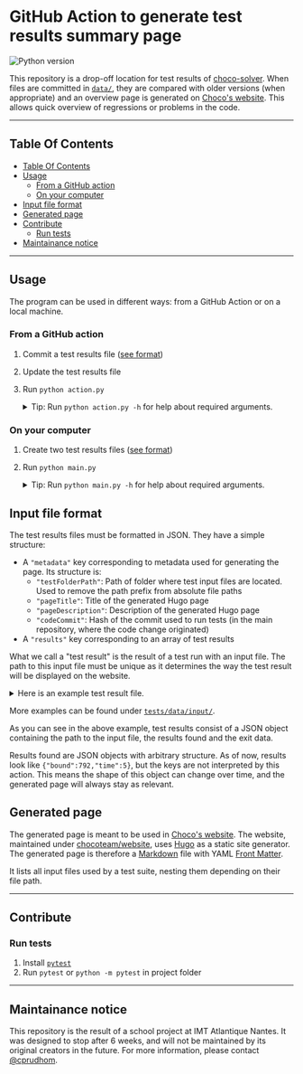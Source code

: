# GitHub Action to generate test results summary page

![Python version](https://img.shields.io/badge/python-3.8-informational)

This repository is a drop-off location for test results of [choco-solver](https://github.com/chocoteam/choco-solver). When files are committed in [`data/`](./data/), they are compared with older versions (when appropriate) and an overview page is generated on [Choco's website](https://choco-solver.org/docs/Benchmarks/). This allows quick overview of regressions or problems in the code.

---

## Table Of Contents

- [Table Of Contents](#table-of-contents)
- [Usage](#usage)
  - [From a GitHub action](#from-a-github-action)
  - [On your computer](#on-your-computer)
- [Input file format](#input-file-format)
- [Generated page](#generated-page)
- [Contribute](#contribute)
  - [Run tests](#run-tests)
- [Maintainance notice](#maintainance-notice)

---

## Usage

The program can be used in different ways: from a GitHub Action or on a local machine.

### From a GitHub action

1. Commit a test results file ([see format](#input-file-format))
2. Update the test results file
3. Run `python action.py`

   <details>
     <summary>Tip: Run <code>python action.py -h</code> for help about required arguments.</summary>

     ```text
     usage: action.py [-h] -d TRACKED_DIR -o OUTPUT_PATH --code-repo REPOSITORY_URL [--limit SIMILAR_PERCENT_LIMIT] hash_ref hash_comp

     positional arguments:
       hash_ref              Hash value of commit to compare against (reference commit)
       hash_comp             Hash value of commit to compare

     optional arguments:
       -h, --help            show this help message and exit
       -d TRACKED_DIR, --directory TRACKED_DIR
                             Path to directory to check for changes
       -o OUTPUT_PATH, --output OUTPUT_PATH
                             Path of folder to output the generated page
       --code-repo REPOSITORY_URL
                             URL of the tested code repository (for commit hyperlinks)
       --limit SIMILAR_PERCENT_LIMIT
                             Maximum percentage signifying similarity. It must be positive, as it will be checked for both lower and higher values. If not set, it
                             will default to 1%
     ```

   </details>

### On your computer

1. Create two test results files ([see format](#input-file-format))
2. Run `python main.py`

   <details>
     <summary>Tip: Run <code>python main.py -h</code> for help about required arguments.</summary>

     ```text
     usage: main.py [-h] -o OUTPUT_PATH --code-repo REPOSITORY_URL [--limit SIMILAR_PERCENT_LIMIT] ref_file_path comp_file_path

     positional arguments:
       ref_file_path         Path to JSON file to compare against (reference file)
       comp_file_path        Path to JSON file to compare

     optional arguments:
       -h, --help            show this help message and exit
       -o OUTPUT_PATH, --output OUTPUT_PATH
                             Path of folder to output the generated page
       --code-repo REPOSITORY_URL
                             URL of the tested code repository (for commit hyperlinks)
       --limit SIMILAR_PERCENT_LIMIT
                             Maximum percentage signifying similarity. It must be positive, as it will be checked for both lower and higher values. If not set, it
                             will default to 1%
     ```

   </details>

## Input file format

The test results files must be formatted in JSON. They have a simple structure:

- A `"metadata"` key corresponding to metadata used for generating the page. Its structure is:
  - `"testFolderPath"`: Path of folder where test input files are located. Used to remove the path prefix from absolute file paths
  - `"pageTitle"`: Title of the generated Hugo page
  - `"pageDescription"`: Description of the generated Hugo page
  - `"codeCommit"`: Hash of the commit used to run tests (in the main repository, where the code change originated)
- A `"results"` key corresponding to an array of test results

What we call a "test result" is the result of a test run with an input file.
The path to this input file must be unique as it determines the way the test result will be displayed on the website.

<details>
<summary>Here is an example test result file.</summary>

```json
{
    "metadata": {
        "testFolderPath": "/home/evaluation/evaluation/pub/bench/",
        "pageTitle": "Optimization benchmarks",
        "pageDescription": "Benchmarks of tests ran in optimization scheme.",
        "codeCommit": "13a4c1dca0dd58d62acc741866fb945f3fe81592"
    },
    "results": [
        {
            "name": "/home/evaluation/evaluation/pub/bench/XCSP18/CrosswordDesign/CrosswordDesign-03-4-rom_c18",
            "stats": [{"bound":9,"time":0},{"bound":12,"time":0}],
            "exit": {"time": 0, "status": "terminated"}
        },
        {
            "name": "/home/evaluation/evaluation/pub/bench/XCSP18/CrosswordDesign/CrosswordDesign-06-4-rom_c18",
            "stats": [{"bound":30,"time":9},{"bound":36,"time":9},{"bound":38,"time":9},{"bound":40,"time":10},{"bound":44,"time":10},{"bound":48,"time":148},{"bound":52,"time":221}],
            "exit": {"time": -1, "status": "stop"}
        },
        {
            "name": "/home/evaluation/evaluation/pub/bench/XCSP18/NurseRostering/NurseRostering-17_c18",
            "stats": [],
            "exit": {"time": -1, "status": "failed"}
        },
        {
            "name": "/home/evaluation/evaluation/pub/bench/XCSP18/NurseRostering/NurseRostering-20_c18",
            "stats": [],
            "exit": {"time": -1, "status": "failed"}
        },
        {
            "name": "/home/evaluation/evaluation/pub/bench/XCSP18/Rlfap/Rlfap-opt/Rlfap-scen-03-opt_c18",
            "stats": [{"bound":32,"time":36},{"bound":30,"time":68},{"bound":28,"time":93},{"bound":26,"time":139},{"bound":24,"time":157},{"bound":22,"time":180},{"bound":20,"time":221},{"bound":18,"time":260}],
            "exit": {"time": -1, "status": "stop"}
        },
        {
            "name": "/home/evaluation/evaluation/pub/bench/XCSP18/Rlfap/Rlfap-opt/Rlfap-scen-05-opt_c18",
            "stats": [{"bound":792,"time":5}],
            "exit": {"time": 5, "status": "terminated"}
        }
    ]
}
```

</details>

More examples can be found under [`tests/data/input/`](./tests/data/input/).

As you can see in the above example, test results consist of a JSON object containing the path to the input file, the results found and the exit data.

Results found are JSON objects with arbitrary structure. As of now, results look like `{"bound":792,"time":5}`, but the keys are not interpreted by this action. This means the shape of this object can change over time, and the generated page will always stay as relevant.

## Generated page

The generated page is meant to be used in [Choco's website](https://choco-solver.org). The website, maintained under [chocoteam/website](https://github.com/chocoteam/website), uses [Hugo](https://gohugo.io) as a static site generator. The generated page is therefore a [Markdown](https://en.wikipedia.org/wiki/Markdown) file with YAML [Front Matter](https://gohugo.io/content-management/front-matter/).

It lists all input files used by a test suite, nesting them depending on their file path.

<!-- TODO: Insert example screenshot -->

---

## Contribute

### Run tests

1. Install [`pytest`](https://docs.pytest.org/en/6.2.x/getting-started.html#install-pytest)
2. Run `pytest` or `python -m pytest` in project folder

---

## Maintainance notice

This repository is the result of a school project at IMT Atlantique Nantes. It was designed to stop after 6 weeks, and will not be maintained by its original creators in the future. For more information, please contact [@cprudhom](https://github.com/cprudhom).
